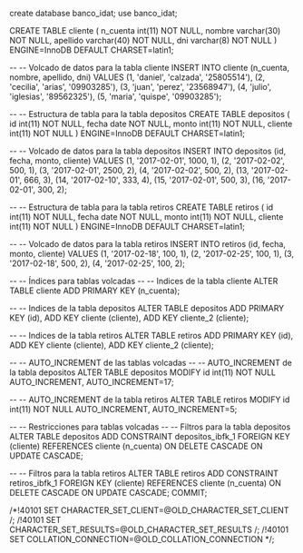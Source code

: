 create database banco_idat; 
use banco_idat;

CREATE TABLE cliente ( n_cuenta int(11) NOT NULL, nombre varchar(30) NOT NULL, apellido varchar(40) NOT NULL, dni varchar(8) NOT NULL ) ENGINE=InnoDB DEFAULT CHARSET=latin1;

-- -- Volcado de datos para la tabla cliente
INSERT INTO cliente (n_cuenta, nombre, apellido, dni) VALUES (1, 'daniel', 'calzada', '25805514'), (2, 'cecilia', 'arias', '09903285'), (3, 'juan', 'perez', '23568947'), (4, 'julio', 'iglesias', '89562325'), (5, 'maria', 'quispe', '09903285');

-- -- Estructura de tabla para la tabla depositos
CREATE TABLE depositos ( id int(11) NOT NULL, fecha date NOT NULL, monto int(11) NOT NULL, cliente int(11) NOT NULL ) ENGINE=InnoDB DEFAULT CHARSET=latin1;

-- -- Volcado de datos para la tabla depositos
INSERT INTO depositos (id, fecha, monto, cliente) VALUES (1, '2017-02-01', 1000, 1), (2, '2017-02-02', 500, 1), (3, '2017-02-01', 2500, 2), (4, '2017-02-02', 500, 2), (13, '2017-02-01', 666, 3), (14, '2017-02-10', 333, 4), (15, '2017-02-01', 500, 3), (16, '2017-02-01', 300, 2);

-- -- Estructura de tabla para la tabla retiros
CREATE TABLE retiros ( id int(11) NOT NULL, fecha date NOT NULL, monto int(11) NOT NULL, cliente int(11) NOT NULL ) ENGINE=InnoDB DEFAULT CHARSET=latin1;

-- -- Volcado de datos para la tabla retiros
INSERT INTO retiros (id, fecha, monto, cliente) VALUES (1, '2017-02-18', 100, 1), (2, '2017-02-25', 100, 1), (3, '2017-02-18', 500, 2), (4, '2017-02-25', 100, 2);

-- -- Índices para tablas volcadas
-- -- Indices de la tabla cliente
ALTER TABLE cliente ADD PRIMARY KEY (n_cuenta);

-- -- Indices de la tabla depositos
ALTER TABLE depositos ADD PRIMARY KEY (id), ADD KEY cliente (cliente), ADD KEY cliente_2 (cliente);

-- -- Indices de la tabla retiros
ALTER TABLE retiros ADD PRIMARY KEY (id), ADD KEY cliente (cliente), ADD KEY cliente_2 (cliente);

-- -- AUTO_INCREMENT de las tablas volcadas
-- -- AUTO_INCREMENT de la tabla depositos
ALTER TABLE depositos MODIFY id int(11) NOT NULL AUTO_INCREMENT, AUTO_INCREMENT=17;

-- -- AUTO_INCREMENT de la tabla retiros
ALTER TABLE retiros MODIFY id int(11) NOT NULL AUTO_INCREMENT, AUTO_INCREMENT=5;

-- -- Restricciones para tablas volcadas
-- -- Filtros para la tabla depositos
ALTER TABLE depositos ADD CONSTRAINT depositos_ibfk_1 FOREIGN KEY (cliente) REFERENCES cliente (n_cuenta) ON DELETE CASCADE ON UPDATE CASCADE;

-- -- Filtros para la tabla retiros
ALTER TABLE retiros ADD CONSTRAINT retiros_ibfk_1 FOREIGN KEY (cliente) REFERENCES cliente (n_cuenta) ON DELETE CASCADE ON UPDATE CASCADE; COMMIT;

/*!40101 SET CHARACTER_SET_CLIENT=@OLD_CHARACTER_SET_CLIENT /; 
/!40101 SET CHARACTER_SET_RESULTS=@OLD_CHARACTER_SET_RESULTS /; 
/!40101 SET COLLATION_CONNECTION=@OLD_COLLATION_CONNECTION */;
